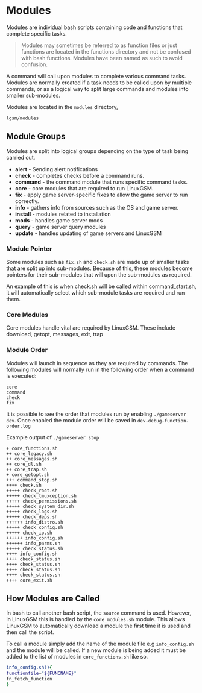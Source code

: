 # Modules

Modules are individual bash scripts containing code and functions that complete specific tasks.

> Modules may sometimes be referred to as function files or just functions are located in the functions directory and not be confused with bash functions. Modules have been named as such to avoid confusion.

A command will call upon modules to complete various command tasks. Modules are normally created if a task needs to be called upon by multiple commands, or as a logical way to split large commands and modules into smaller sub-modules.

Modules are located in the `modules` directory,

```text
lgsm/modules
```

## Module Groups

Modules are split into logical groups depending on the type of task being carried out.

-   **alert** - Sending alert notifications
-   **check** - completes checks before a command runs.
-   **command** - the command module that runs specific command tasks.
-   **core** - core modules that are required to run LinuxGSM.
-   **fix** - apply game server-specific fixes to allow the game server to run correctly.
-   **info** - gathers info from sources such as the OS and game server.
-   **install** - modules related to installation
-   **mods** - handles game server mods
-   **query** - game server query modules
-   **update** - handles updating of game servers and LinuxGSM

### Module Pointer

Some modules such as `fix.sh` and `check.sh` are made up of smaller tasks that are split up into sub-modules. Because of this, these modules become pointers for their sub-modules that will upon the sub-modules as required.

An example of this is when check.sh will be called within command_start.sh, it will automatically select which sub-module tasks are required and run them.

### Core Modules

Core modules handle vital are required by LinuxGSM. These include download, getopt, messages, exit, trap

### Module Order

Modules will launch in sequence as they are required by commands. The following modules will normally run in the following order when a command is executed:

```text
core
command
check
fix
```

It is possible to see the order that modules run by enabling `./gameserver dev`. Once enabled the module order will be saved in `dev-debug-function-order.log`

Example output of `./gameserver stop`

```text
+ core_functions.sh
++ core_legacy.sh
++ core_messages.sh
++ core_dl.sh
++ core_trap.sh
+ core_getopt.sh
+++ command_stop.sh
++++ check.sh
+++++ check_root.sh
+++++ check_tmuxception.sh
+++++ check_permissions.sh
+++++ check_system_dir.sh
+++++ check_logs.sh
+++++ check_deps.sh
++++++ info_distro.sh
+++++ check_config.sh
+++++ check_ip.sh
++++++ info_config.sh
++++++ info_parms.sh
+++++ check_status.sh
++++ info_config.sh
++++ check_status.sh
++++ check_status.sh
++++ check_status.sh
++++ check_status.sh
++++ core_exit.sh
```

## How Modules are Called

In bash to call another bash script, the `source` command is used. However, in LinuxGSM this is handled by the `core_modules.sh` module. This allows LinuxGSM to automatically download a module the first time it is used and then call the script.

To call a module simply add the name of the module file e.g `info_config.sh` and the module will be called. If a new module is being added it must be added to the list of modules in `core_functions.sh` like so.

```bash
info_config.sh(){
functionfile="${FUNCNAME}"
fn_fetch_function
}
```
